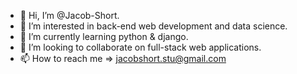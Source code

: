 - 👋 Hi, I’m @Jacob-Short.
- 👀 I’m interested in back-end web development and data science.
- 🌱 I’m currently learning python & django.
- 💞️ I’m looking to collaborate on full-stack web applications.
- 📫 How to reach me => jacobshort.stu@gmail.com

<!---
Jacob-Short/Jacob-Short is a ✨ special ✨ repository because its `README.md` (this file) appears on your GitHub profile.
You can click the Preview link to take a look at your changes.
--->
